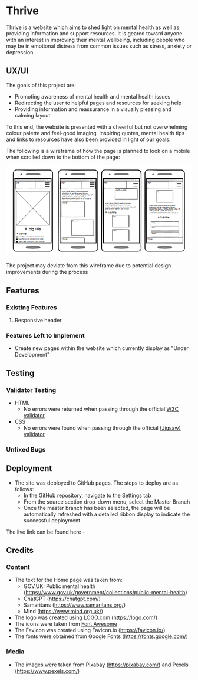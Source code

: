 # Thrive

Thrive is a website which aims to shed light on mental health as well as providing information and support resources. It is geared toward anyone with an interest in improving their mental wellbeing, including people who may be in emotional distress from common issues such as stress, anxiety or depression.

## UX/UI

The goals of this project are:

- Promoting awareness of mental health and mental health issues
- Redirecting the user to helpful pages and resources for seeking help
- Providing information and reassurance in a visually pleasing and calming layout

To this end, the website is presented with a cheerful but not overwhelming colour palette and feel-good imaging. Inspiring quotes, mental health tips and links to resources have also been provided in light of our goals.

The following is a wireframe of how the page is planned to look on a mobile when scrolled down to the bottom of the page:

![Wireframe](https://github.com/eva-may-JS/Individual-Project-Formative-Assessment/blob/main/assets/images/Wireframe.PNG)

The project may deviate from this wireframe due to potential design improvements during the process

## Features 

### Existing Features

1. Responsive header

### Features Left to Implement

- Create new pages within the website which currently display as "Under Development"

## Testing 



### Validator Testing 

- HTML
  - No errors were returned when passing through the official [W3C validator](https://validator.w3.org/nu/?doc=https%3A%2F%2Fcode-institute-org.github.io%2Flove-running-2.0%2Findex.html)
- CSS
  - No errors were found when passing through the official [(Jigsaw) validator](https://jigsaw.w3.org/css-validator/validator?uri=https%3A%2F%2Fvalidator.w3.org%2Fnu%2F%3Fdoc%3Dhttps%253A%252F%252Fcode-institute-org.github.io%252Flove-running-2.0%252Findex.html&profile=css3svg&usermedium=all&warning=1&vextwarning=&lang=en#css)

### Unfixed Bugs



## Deployment

- The site was deployed to GitHub pages. The steps to deploy are as follows: 
  - In the GitHub repository, navigate to the Settings tab 
  - From the source section drop-down menu, select the Master Branch
  - Once the master branch has been selected, the page will be automatically refreshed with a detailed ribbon display to indicate the successful deployment. 

The live link can be found here - 


## Credits 



### Content 

- The text for the Home page was taken from:
     - GOV.UK: Public mental health (https://www.gov.uk/government/collections/public-mental-health) 
     - ChatGPT (https://chatgpt.com/)
     - Samaritans (https://www.samaritans.org/)
     - Mind (https://www.mind.org.uk/)
- The logo was created using LOGO.com (https://logo.com/)
- The icons were taken from [Font Awesome](https://fontawesome.com/)
- The Favicon was created using Favicon.io (https://favicon.io/)
- The fonts were obtained from Google Fonts (https://fonts.google.com/)


### Media

- The images were taken from Pixabay (https://pixabay.com/) and Pexels (https://www.pexels.com/)